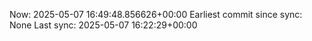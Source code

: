 Now: 2025-05-07 16:49:48.856626+00:00 Earliest commit since sync: None Last sync: 2025-05-07 16:22:29+00:00
